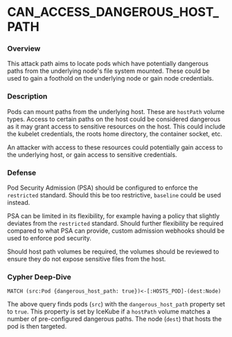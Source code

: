 # CAN_ACCESS_DANGEROUS_HOST_PATH

### Overview

This attack path aims to locate pods which have potentially dangerous paths from the underlying node's file system mounted. These could be used to gain a foothold on the underlying node or gain node credentials.

### Description

Pods can mount paths from the underlying host. These are `hostPath` volume types. Access to certain paths on the host could be considered dangerous as it may grant access to sensitive resources on the host. This could include the kubelet credentials, the roots home directory, the container socket, etc. 

An attacker with access to these resources could potentially gain access to the underlying host, or gain access to sensitive credentials.

### Defense

Pod Security Admission (PSA) should be configured to enforce the `restricted` standard. Should this be too restrictive, `baseline` could be used instead. 

PSA can be limited in its flexibility, for example having a policy that slightly deviates from the `restricted` standard. Should further flexibility be required compared to what PSA can provide, custom admission webhooks should be used to enforce pod security.

Should host path volumes be required, the volumes should be reviewed to ensure they do not expose sensitive files from the host.

### Cypher Deep-Dive

```cypher
MATCH (src:Pod {dangerous_host_path: true})<-[:HOSTS_POD]-(dest:Node)
```

The above query finds pods (`src`) with the `dangerous_host_path` property set to `true`. This property is set by IceKube if a `hostPath` volume matches a number of pre-configured dangerous paths. The node (`dest`) that hosts the pod is then targeted.
